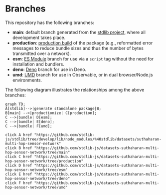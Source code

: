 <!--

@license Apache-2.0

Copyright (c) 2022 The Stdlib Authors.

Licensed under the Apache License, Version 2.0 (the "License");
you may not use this file except in compliance with the License.
You may obtain a copy of the License at

    http://www.apache.org/licenses/LICENSE-2.0

Unless required by applicable law or agreed to in writing, software
distributed under the License is distributed on an "AS IS" BASIS,
WITHOUT WARRANTIES OR CONDITIONS OF ANY KIND, either express or implied.
See the License for the specific language governing permissions and
limitations under the License.

-->

# Branches

This repository has the following branches:

-   **main**: default branch generated from the [stdlib project][stdlib-url], where all development takes place.
-   **production**: [production build][production-url] of the package (e.g., reformatted error messages to reduce bundle sizes and thus the number of bytes transmitted over a network).
-   **esm**: [ES Module][esm-url] branch for use via a `script` tag without the need for installation and bundlers.
-   **deno**: [Deno][deno-url] branch for use in Deno.
-   **umd**: [UMD][umd-url] branch for use in Observable, or in dual browser/Node.js environments.

The following diagram illustrates the relationships among the above branches:

```mermaid
graph TD;
A[stdlib]-->|generate standalone package|B;
B[main] -->|productionize| C[production];
C -->|bundle| D[esm];
C -->|bundle| E[deno];
C -->|bundle| F[umd];

click A href "https://github.com/stdlib-js/stdlib/tree/develop/lib/node_modules/%40stdlib/datasets/suthaharan-multi-hop-sensor-network"
click B href "https://github.com/stdlib-js/datasets-suthaharan-multi-hop-sensor-network/tree/main"
click C href "https://github.com/stdlib-js/datasets-suthaharan-multi-hop-sensor-network/tree/production"
click D href "https://github.com/stdlib-js/datasets-suthaharan-multi-hop-sensor-network/tree/esm"
click E href "https://github.com/stdlib-js/datasets-suthaharan-multi-hop-sensor-network/tree/deno"
click F href "https://github.com/stdlib-js/datasets-suthaharan-multi-hop-sensor-network/tree/umd"
```

[stdlib-url]: https://github.com/stdlib-js/stdlib/tree/develop/lib/node_modules/%40stdlib/datasets/suthaharan-multi-hop-sensor-network
[production-url]: https://github.com/stdlib-js/datasets-suthaharan-multi-hop-sensor-network/tree/production
[deno-url]: https://github.com/stdlib-js/datasets-suthaharan-multi-hop-sensor-network/tree/deno
[umd-url]: https://github.com/stdlib-js/datasets-suthaharan-multi-hop-sensor-network/tree/umd
[esm-url]: https://github.com/stdlib-js/datasets-suthaharan-multi-hop-sensor-network/tree/esm